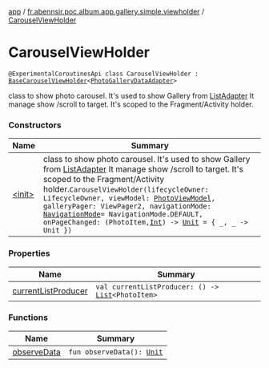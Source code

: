 [app](../../index.md) / [fr.abennsir.poc.album.app.gallery.simple.viewholder](../index.md) / [CarouselViewHolder](./index.md)

# CarouselViewHolder

`@ExperimentalCoroutinesApi class CarouselViewHolder : `[`BaseCarouselViewHolder`](../../fr.abennsir.poc.album.app.gallery.viewholder/-base-carousel-view-holder/index.md)`<`[`PhotoGalleryDataAdapter`](../../fr.abennsir.poc.album.app.gallery.simple.adapter/-photo-gallery-data-adapter/index.md)`>`

class to show photo carousel. It's used to show Gallery from [ListAdapter](#)
It manage show /scroll to target.
It's scoped to the Fragment/Activity holder.

### Constructors

| Name | Summary |
|---|---|
| [&lt;init&gt;](-init-.md) | class to show photo carousel. It's used to show Gallery from [ListAdapter](#) It manage show /scroll to target. It's scoped to the Fragment/Activity holder.`CarouselViewHolder(lifecycleOwner: LifecycleOwner, viewModel: `[`PhotoViewModel`](../../fr.abennsir.poc.album.app.gallery.simple.viewmodel/-photo-view-model/index.md)`, galleryPager: ViewPager2, navigationMode: `[`NavigationMode`](../../fr.abennsir.poc.album.app.gallery.data/-navigation-mode/index.md)` = NavigationMode.DEFAULT, onPageChanged: (PhotoItem, `[`Int`](https://kotlinlang.org/api/latest/jvm/stdlib/kotlin/-int/index.html)`) -> `[`Unit`](https://kotlinlang.org/api/latest/jvm/stdlib/kotlin/-unit/index.html)` = { _, _ -> Unit })` |

### Properties

| Name | Summary |
|---|---|
| [currentListProducer](current-list-producer.md) | `val currentListProducer: () -> `[`List`](https://kotlinlang.org/api/latest/jvm/stdlib/kotlin.collections/-list/index.html)`<PhotoItem>` |

### Functions

| Name | Summary |
|---|---|
| [observeData](observe-data.md) | `fun observeData(): `[`Unit`](https://kotlinlang.org/api/latest/jvm/stdlib/kotlin/-unit/index.html) |
